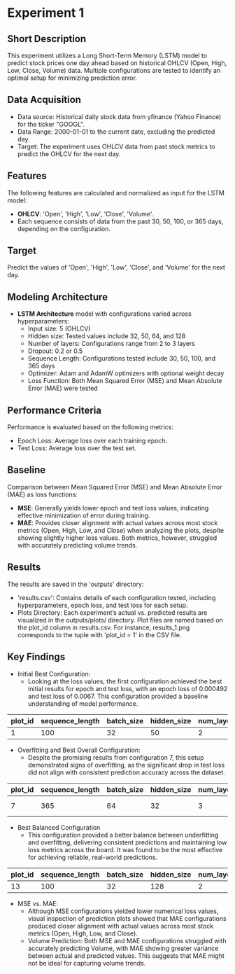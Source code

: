 # Experiment 1

## Short Description
This experiment utilizes a Long Short-Term Memory (LSTM) model to predict stock prices one day ahead based on historical OHLCV (Open, High, Low, Close, Volume) data. 
Multiple configurations are tested to identify an optimal setup for minimizing prediction error.

## Data Acquisition
- Data source: Historical daily stock data from yfinance (Yahoo Finance) for the ticker "GOOGL".
- Data Range: 2000-01-01 to the current date, excluding the predicted day.
- Target: The experiment uses OHLCV data from past stock metrics to predict the OHLCV for the next day.


## Features
The following features are calculated and normalized as input for the LSTM model:
- **OHLCV**: 'Open', 'High', 'Low', 'Close', 'Volume'.
- Each sequence consists of data from the past 30, 50, 100, or 365 days, depending on the configuration.

## Target
Predict the values of 'Open', 'High', 'Low', 'Close', and 'Volume' for the next day.

## Modeling Architecture
- **LSTM Architecture** model with configurations varied across hyperparameters:
  - Input size: 5 (OHLCV)
  - Hidden size: Tested values include 32, 50, 64, and 128
  - Number of layers: Configurations range from 2 to 3 layers
  - Dropout: 0.2 or 0.5
  - Sequence Length: Configurations tested include 30, 50, 100, and 365 days
  - Optimizer: Adam and AdamW optimizers with optional weight decay
  - Loss Function: Both Mean Squared Error (MSE) and Mean Absolute Error (MAE) were tested
 
## Performance Criteria
Performance is evaluated based on the following metrics:
- Epoch Loss: Average loss over each training epoch.
- Test Loss: Average loss over the test set.

## Baseline
Comparison between Mean Squared Error (MSE) and Mean Absolute Error (MAE) as loss functions:
- **MSE**: Generally yields lower epoch and test loss values, indicating effective minimization of error during training.
- **MAE**: Provides closer alignment with actual values across most stock metrics (Open, High, Low, and Close) when analyzing the plots, despite showing slightly higher loss values. Both metrics, however, struggled with accurately predicting volume trends.

## Results
The results are saved in the 'outputs' directory:
- 'results.csv': Contains details of each configuration tested, including hyperparameters, epoch loss, and test loss for each setup.
- Plots Directory: Each experiment’s actual vs. predicted results are visualized in the outputs/plots/ directory. Plot files are named based on the plot_id column in results.csv. For instance, results_1.png corresponds to the tuple with 'plot_id = 1' in the CSV file.

## Key Findings
- Initial Best Configuration:
  - Looking at the loss values, the first configuration achieved the best initial results for epoch and test loss, with an epoch loss of 0.000492 and test loss of 0.0067. This configuration provided a baseline understanding of model performance.

| plot_id | sequence_length | batch_size | hidden_size | num_layers | dropout | learning_rate | criterion | optimizer | num_epochs | epoch_loss | test_loss |
|---------|-----------------|------------|-------------|------------|---------|---------------|-----------|-----------|------------|------------|-----------|
| 1       | 100             | 32         | 50          | 2          | 0.2     | 0.001         | MSE       | Adam      | 50         | 0.000492   | 0.0067    |

- Overfitting and Best Overall Configuration:
  - Despite the promising results from configuration 7, this setup demonstrated signs of overfitting, as the significant drop in test loss did not align with consistent prediction accuracy across the dataset.

| plot_id | sequence_length | batch_size | hidden_size | num_layers | dropout | learning_rate | criterion | optimizer                      | num_epochs | epoch_loss | test_loss |
|---------|-----------------|------------|-------------|------------|---------|---------------|-----------|--------------------------------|------------|------------|-----------|
| 7       | 365             | 64         | 32          | 3          | 0.5     | 0.001         | MSE       | AdamW (with weight_decay=0.01) | 50         | 0.000345   | 0.0239    |

- Best Balanced Configuration
  - This configuration provided a better balance between underfitting and overfitting, delivering consistent predictions and maintaining low loss metrics across the board. It was found to be the most effective for achieving reliable, real-world predictions.

| plot_id | sequence_length | batch_size | hidden_size | num_layers | dropout | learning_rate | criterion | optimizer | num_epochs | epoch_loss | test_loss |
|---------|-----------------|------------|-------------|------------|---------|---------------|-----------|-----------|------------|------------|-----------|
| 13      | 100             | 32         | 128         | 2          | 0.2     | 0.0001        | MSE       | Adam      | 200        | 0.000478   | 0.0025    |

- MSE vs. MAE:
  - Although MSE configurations yielded lower numerical loss values, visual inspection of prediction plots showed that MAE configurations produced closer alignment with actual values across most stock metrics (Open, High, Low, and Close).
  - Volume Prediction: Both MSE and MAE configurations struggled with accurately predicting Volume, with MAE showing greater variance between actual and predicted values. This suggests that MAE might not be ideal for capturing volume trends.